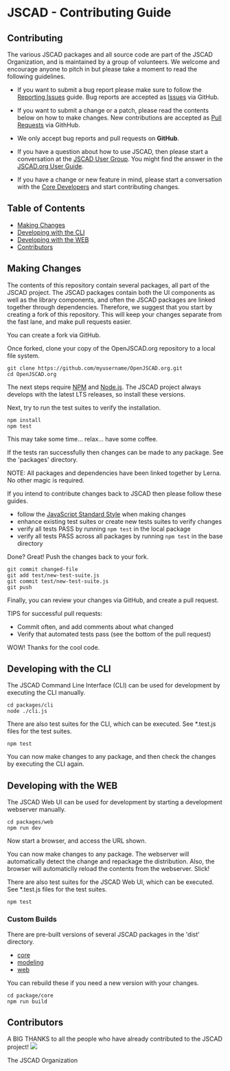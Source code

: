 # JSCAD - Contributing Guide

## Contributing

The various JSCAD packages and all source code are part of the JSCAD Organization, and is maintained by a group of volunteers.
We welcome and encourage anyone to pitch in but please take a moment to read the following guidelines.

* If you want to submit a bug report please make sure to follow the [Reporting Issues](https://github.com/jscad/OpenJSCAD.org/wiki/Reporting-Issues) guide. Bug reports are accepted as [Issues](https://github.com/jscad/OpenJSCAD.org/issues/) via GitHub.

* If you want to submit a change or a patch, please read the contents below on how to make changes. New contributions are accepted as [Pull Requests](https://github.com/jscad/OpenJSCAD.org/pulls/) via GithHub.

* We only accept bug reports and pull requests on **GitHub**.

* If you have a question about how to use JSCAD, then please start a conversation at the [JSCAD User Group](https://jscad.xyz/forum). You might find the answer in the [JSCAD.org User Guide](https://www.jscad.xyz/dokuwiki/doku.php).

* If you have a change or new feature in mind, please start a conversation with the [Core Developers](https://jscad.xyz/forum) and start contributing changes.

## Table of Contents

- [Making Changes](#making_changes)
- [Developing with the CLI](#developing_with_the_cli)
- [Developing with the WEB](#developing_with_the_web)
- [Contributors](#contributors)

## Making Changes

The contents of this repository contain several packages, all part of the JSCAD project.
The JSCAD packages contain both the UI components as well as the library components,
and often the JSCAD packages are linked together through dependencies.
Therefore, we suggest that you start by creating a fork of this repository.
This will keep your changes separate from the fast lane, and make pull requests easier.

You can create a fork via GitHub.

Once forked, clone your copy of the OpenJSCAD.org repository to a local file system.
```
git clone https://github.com/myusername/OpenJSCAD.org.git
cd OpenJSCAD.org
```

The next steps require [NPM](https://www.npmjs.com/) and [Node.js](https://nodejs.org).
The JSCAD project always develops with the latest LTS releases, so install these versions.

Next, try to run the test suites to verify the installation.
```
npm install
npm test
```

This may take some time... relax... have some coffee.

If the tests ran successfully then changes can be made to any package. See the 'packages' directory.

NOTE: All packages and dependencies have been linked together by Lerna. No other magic is required.

If you intend to contribute changes back to JSCAD then please follow these guides.
- follow the [JavaScript Standard Style](https://standardjs.com/index.html) when making changes
- enhance existing test suites or create new tests suites to verify changes
- verify all tests PASS by running ```npm test``` in the local package
- verify all tests PASS across all packages by running ```npm test``` in the base directory

Done? Great! Push the changes back to your fork.
```
git commit changed-file
git add test/new-test-suite.js
git commit test/new-test-suite.js
git push
```

Finally, you can review your changes via GitHub, and create a pull request.

TIPS for successful pull requests:
- Commit often, and add comments about what changed
- Verify that automated tests pass (see the bottom of the pull request)

WOW! Thanks for the cool code.

## Developing with the CLI

The JSCAD Command Line Interface (CLI) can be used for development by executing the CLI manually.
```
cd packages/cli
node ./cli.js
```

There are also test suites for the CLI, which can be executed. See *.test.js files for the test suites.
```
npm test
```

You can now make changes to any package, and then check the changes by executing the CLI again.

## Developing with the WEB

The JSCAD Web UI can be used for development by starting a development webserver manually.
```
cd packages/web
npm run dev
```

Now start a browser, and access the URL shown.

You can now make changes to any package. The webserver will automatically detect the change and repackage the distribution. Also, the browser will automaticlly reload the contents from the webserver. Slick!

There are also test suites for the JSCAD Web UI, which can be executed. See *.test.js files for the test suites.
```
npm test
```

### Custom Builds

There are pre-built versions of several JSCAD packages in the 'dist' directory.
- [core](./packages/core/dist)
- [modeling](./packages/modeling/dist)
- [web](./packages/web/dist)

You can rebuild these if you need a new version with your changes.
```
cd package/core
npm run build
```

## Contributors

A BIG THANKS to all the people who have already contributed to the JSCAD project!
<a href="graphs/contributors"><img src="https://opencollective.com/openjscad/contributors.svg?width=890" /></a>

The JSCAD Organization
